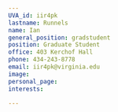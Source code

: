 ```yaml
---
UVA_id: iir4pk
lastname: Runnels
name: Ian
general_position: gradstudent
position: Graduate Student
office: 403 Kerchof Hall
phone: 434-243-8778
email: iir4pk@virginia.edu
image:
personal_page:
interests:

---
```

